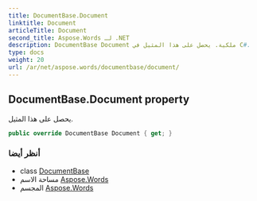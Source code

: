 ```yaml
---
title: DocumentBase.Document
linktitle: Document
articleTitle: Document
second_title: Aspose.Words لـ .NET
description: DocumentBase Document ملكية. يحصل على هذا المثيل في C#.
type: docs
weight: 20
url: /ar/net/aspose.words/documentbase/document/
---
```

## DocumentBase.Document property

يحصل على هذا المثيل.

```csharp
public override DocumentBase Document { get; }
```

### أنظر أيضا

* class [DocumentBase](../)
* مساحة الاسم [Aspose.Words](../../../aspose.words/)
* المجسم [Aspose.Words](../../../)
